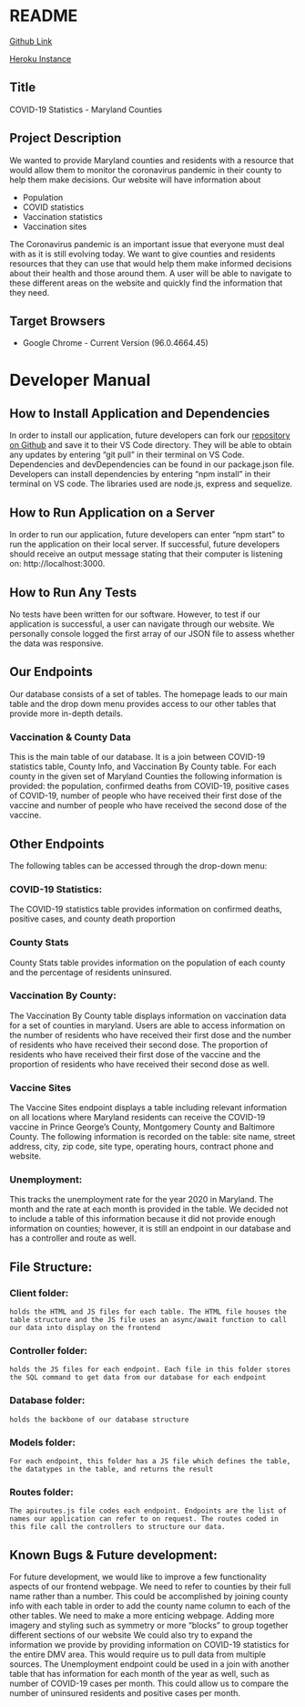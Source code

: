 # README
[Github Link](https://github.com/jayid00/Group20-Final-INST377_Fall2021)

[Heroku Instance](https://tranquil-temple-96571.herokuapp.com/)

## Title 
COVID-19 Statistics - Maryland Counties

## Project Description
We wanted to provide Maryland counties and residents with a resource that would allow them to monitor the coronavirus pandemic in their county to help them make decisions. Our website will have information about 
* Population
* COVID statistics
* Vaccination statistics
* Vaccination sites 

The Coronavirus pandemic is an important issue that everyone must deal with as it is still evolving today. We want to give counties and residents resources that they can use that would help them make informed decisions about their health and those around them. A user will be able to navigate to these different areas on the website and quickly find the information that they need.    

## Target Browsers
* Google Chrome - Current Version (96.0.4664.45)

# Developer Manual

## How to Install Application and Dependencies
In order to install our application, future developers can fork our [repository on Github](https://github.com/jayid00/Group20-Final-INST377_Fall2021) and save it to their VS Code directory. They will be able to obtain any updates by entering “git pull” in their terminal on VS Code. Dependencies and devDependencies can be found in our package.json file. Developers can install dependencies by entering “npm install” in their terminal on VS code. The libraries used are node.js, express and sequelize.

## How to Run Application on a Server
In order to run our application, future developers can enter “npm start” to run the application on their local server. If successful, future developers should receive an output message stating that their computer is listening on: http://localhost:3000.

## How to Run Any Tests
No tests have been written for our software. However, to test if our application is successful, a user can navigate through our website. We personally console logged the first array of our JSON file to assess whether the data was responsive.

## Our Endpoints
Our database consists of a set of tables. The homepage leads to our main table and the drop down menu provides access to our other tables that provide more in-depth details.

### Vaccination & County Data
This is the main table of our database. It is a join between COVID-19 statistics table, County Info, and Vaccination By County table. For each county in the given set of Maryland Counties the following information is provided: the population, confirmed deaths from COVID-19, positive cases of COVID-19, number of people who have received their first dose of the vaccine and number of people who have received the second dose of the vaccine. 

## Other Endpoints
The following tables can be accessed through the drop-down menu: 

### COVID-19 Statistics: 
The COVID-19 statistics table provides information on confirmed deaths, positive cases, and county death proportion 

### County Stats 
County Stats table provides information on the population of each county and the percentage of residents uninsured. 

### Vaccination By County: 
The Vaccination By County table displays information on vaccination data for a set of counties in maryland. Users are able to access information on the number of residents who have received their first dose and the number of residents who have received their second dose. The proportion of residents who have received their first dose of the vaccine and the proportion of residents who have received their second dose as well. 

### Vaccine Sites
The Vaccine Sites endpoint displays a table including relevant information on all locations where Maryland residents can receive the COVID-19 vaccine in Prince George’s County, Montgomery County and Baltimore County. The following information is recorded on the table: site name, street address, city, zip code, site type, operating hours, contract phone and website.

### Unemployment: 
This tracks the unemployment rate for the year 2020 in Maryland. The month and the rate at each month is provided in the table. We decided not to include a table of this information because it did not provide enough information on counties; however, it is still an endpoint in our database and has a controller and route as well. 

## File Structure: 
### Client folder: 
    holds the HTML and JS files for each table. The HTML file houses the table structure and the JS file uses an async/await function to call our data into display on the frontend 
### Controller folder:
    holds the JS files for each endpoint. Each file in this folder stores the SQL command to get data from our database for each endpoint 
### Database folder:
    holds the backbone of our database structure 
### Models folder: 
    For each endpoint, this folder has a JS file which defines the table, the datatypes in the table, and returns the result 
### Routes folder: 
    The apiroutes.js file codes each endpoint. Endpoints are the list of names our application can refer to on request. The routes coded in this file call the controllers to structure our data. 

## Known Bugs & Future development: 
For future development, we would like to improve a few functionality aspects of our frontend webpage. 
We need to refer to counties by their full name rather than a number. This could be accomplished by joining county info with each table in order to add the county name column to each of the other tables. 
We need to make a more enticing webpage. Adding more imagery and styling such as symmetry or more “blocks” to group together different sections of our website 
We could also try to expand the information we provide by providing information on COVID-19 statistics for the entire DMV area. This would require us to pull data from multiple sources. 
The Unemployment endpoint could be used in a join with another table that has information for each month of the year as well, such as number of COVID-19 cases per month. This could allow us to compare the number of uninsured residents and positive cases per month. 



